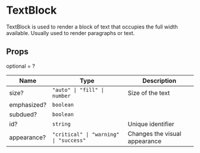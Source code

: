 # TextBlock

TextBlock is used to render a block of text that occupies the full width available.
Usually used to render paragraphs or text.

## Props
optional = ?

| Name | Type | Description |
| --- | --- | --- |
| size? | <code>"auto" &#124; "fill" &#124; number</code> | Size of the text  |
| emphasized? | <code>boolean</code> |  |
| subdued? | <code>boolean</code> |  |
| id? | <code>string</code> | Unique identifier  |
| appearance? | <code>"critical" &#124; "warning" &#124; "success"</code> | Changes the visual appearance  |